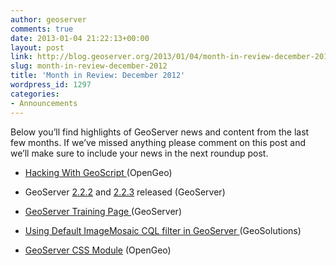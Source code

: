 ```yaml
---
author: geoserver
comments: true
date: 2013-01-04 21:22:13+00:00
layout: post
link: http://blog.geoserver.org/2013/01/04/month-in-review-december-2012/
slug: month-in-review-december-2012
title: 'Month in Review: December 2012'
wordpress_id: 1297
categories:
- Announcements
---
```


Below you’ll find highlights of GeoServer news and content from the last few months. If we’ve missed anything please comment on this post and we’ll make sure to include your news in the next roundup post.



	
  * [Hacking With GeoScript ](http://blog.opengeo.org/2012/12/17/hacking-with-geoscript/)(OpenGeo)

	
  * GeoServer [2.2.2](http://blog.geoserver.org/2012/11/26/geoserver-2-2-2-released/) and [2.2.3](http://blog.geoserver.org/2012/12/24/geoserver-2-2-3-released/) released (GeoServer)

	
  * [GeoServer Training Page ](http://blog.geoserver.org/2012/11/12/geoserver-trainings/)(GeoServer)

	
  * [Using Default ImageMosaic CQL filter in GeoServer ](http://geo-solutions.blogspot.com/2012/11/imagemosaic-cql.html)(GeoSolutions)

	
  * [GeoServer CSS Module](http://blog.opengeo.org/2012/11/20/geoserver-css-module-style-in-style/) (OpenGeo)



